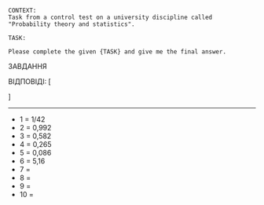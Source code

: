 ```
CONTEXT:
Task from a control test on a university discipline called "Probability theory and statistics".

TASK:

Please complete the given {TASK} and give me the final answer.
```

ЗАВДАННЯ

ВІДПОВІДІ: [

]

---

- 1 = 1/42
- 2 = 0,992
- 3 = 0,582
- 4 = 0,265
- 5 = 0,086
- 6 = 5,16
- 7 =
- 8 =
- 9 =
- 10 =
